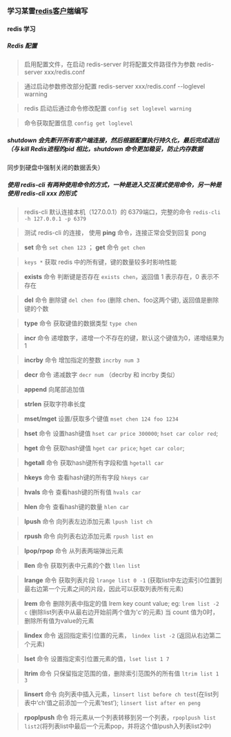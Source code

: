 ### 学习某雷[redis客户端](https://cnodejs.org/topic/573b5482b507f69e1dd89fcb)编写

#### redis 学习
##### Redis 配置
> 启用配置文件，在启动 redis-server 时将配置文件路径作为参数 redis-server xxx/redis.conf

> 通过启动参数修改部分配置 redis-server xxx/redis.conf --loglevel warning

> redis 启动后通过命令修改配置 `config set loglevel warning`

> 命令获取配置信息 `config get loglevel`

##### shutdown  会先断开所有客户端连接，然后根据配置执行持久化，最后完成退出（与 kill Redis进程的pid 相比，shutdown 命令更加稳妥，防止内存数据
同步到硬盘中强制关闭的数据丢失）

##### 使用 redis-cli 有两种使用命令的方式，一种是进入交互模式使用命令，另一种是使用 redis-cli xxx 的形式
> redis-cli 默认连接本机（127.0.0.1）的 6379端口，完整的命令 `redis-cli -h 127.0.0.1 -p 6379`

> 测试 redis-cli 的连接， 使用 __ping__ 命令，连接正常会受到回复 pong 

> __set__ 命令 `set chen 123` ； __get__ 命令 `get chen`

> `keys *` 获取 redis 中的所有键，键的数量较多时影响性能

> __exists__ 命令 判断键是否存在 `exists chen`，返回值 1 表示存在，0 表示不存在

> __del__ 命令 删除键 `del chen foo` (删除 chen、foo这两个键), 返回值是删除键的个数

> __type__ 命令 获取键值的数据类型 `type chen`

> __incr__ 命令 递增数字，递增一个不存在的键，默认这个键值为0，递增结果为1

> __incrby__ 命令 增加指定的整数 `incrby num 3`

> __decr__ 命令 递减数字 `decr num` （decrby 和 incrby 类似）

> __append__ 向尾部追加值

> __strlen__ 获取字符串长度

> __mset/mget__ 设置/获取多个键值 `mset chen 124 foo 1234`

> __hset__ 命令 设置hash键值 `hset car price 300000`; `hset car color red`;

> __hget__ 命令 获取hash键值 `hget car price`; `hget car color`;

> __hgetall__ 命令 获取hash键所有字段和值 `hgetall car`

> __hkeys__ 命令 查看hash键的所有字段 `hkeys car`

> __hvals__ 命令 查看hash键的所有值 `hvals car`

> __hlen__ 命令 查看hash键的数量 `hlen car`

> __lpush__ 命令 向列表左边添加元素 `lpush list ch`

> __rpush__ 命令 向列表右边添加元素 `rpush list en`

> __lpop/rpop__ 命令 从列表两端弹出元素

> __llen__ 命令 获取列表中元素的个数 `llen list`

> __lrange__ 命令 获取列表片段 `lrange list 0 -1` (获取list中左边索引0位置到最右边第一个元素之间的片段，因此可以获取列表所有元素)

> __lrem__ 命令 删除列表中指定的值 lrem key count value;  eg: `lrem list -2 c` (删除list列表中从最右边开始前两个值为'c'的元素)
  当 count 值为0时，删除所有值为value的元素

> __lindex__ 命令 返回指定索引位置的元素， `lindex list -2` (返回从右边第二个元素)

> __lset__ 命令 设置指定索引位置元素的值，`lset list 1 7`

> __ltrim__ 命令 只保留指定范围的值，删除索引范围外的所有值 `ltrim list 1 3`

> __linsert__ 命令 向列表中插入元素，`linsert list before ch test`(在list列表中‘ch’值之前添加一个元素‘test’); `linsert list after en peng`

> __rpoplpush__ 命令 将元素从一个列表转移到另一个列表，`rpoplpush list list2`(将列表list中最后一个元素pop，并将这个值lpush入列表list2中)